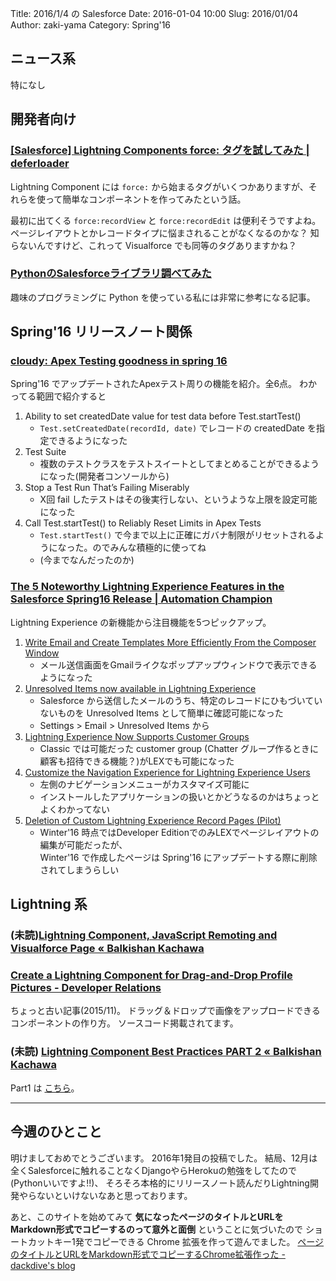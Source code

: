 Title: 2016/1/4 の Salesforce
Date: 2016-01-04 10:00
Slug: 2016/01/04
Author: zaki-yama
Category: Spring'16


## ニュース系

特になし

## 開発者向け

### [[Salesforce] Lightning Components force: タグを試してみた | deferloader](http://deferloader.blog.uhuru.co.jp/?p=6173)

Lightning Component には `force:` から始まるタグがいくつかありますが、それらを使って簡単なコンポーネントを作ってみたという話。

最初に出てくる `force:recordView` と `force:recordEdit` は便利そうですよね。
ページレイアウトとかレコードタイプに悩まされることがなくなるのかな？
知らないんですけど、これって Visualforce でも同等のタグありますかね？

### [PythonのSalesforceライブラリ調べてみた](http://freedom-man.com/blog/python-salesforce/)

趣味のプログラミングに Python を使っている私には非常に参考になる記事。

## Spring'16 リリースノート関係

### [cloudy: Apex Testing goodness in spring 16](http://cloudyworlds.blogspot.jp/2015/12/apex-testing-goodness-in-spring-16.html)

Spring'16 でアップデートされたApexテスト周りの機能を紹介。全6点。
わかってる範囲で紹介すると

1. Ability to set createdDate value for test data before Test.startTest()
    - `Test.setCreatedDate(recordId, date)` でレコードの createdDate を指定できるようになった
2. Test Suite
    - 複数のテストクラスをテストスイートとしてまとめることができるようになった(開発者コンソールから)
3. Stop a Test Run That’s Failing Miserably
    - X回 fail したテストはその後実行しない、というような上限を設定可能になった
4. Call Test.startTest() to Reliably Reset Limits in Apex Tests
    - `Test.startTest()` で今まで以上に正確にガバナ制限がリセットされるようになった。のでみんな積極的に使ってね
    - (今までなんだったのか)

### [The 5 Noteworthy Lightning Experience Features in the Salesforce Spring16 Release | Automation Champion](http://automationchampion.com/2015/12/24/the-5-noteworthy-lightning-experience-features-in-the-salesforce-spring16-release/)

Lightning Experience の新機能から注目機能を5つピックアップ。

1. [Write Email and Create Templates More Efficiently From the Composer Window](https://releasenotes.docs.salesforce.com/en-us/spring16/release-notes/rn_sales_productivity_email.htm)
    - メール送信画面をGmailライクなポップアップウィンドウで表示できるようになった
2. [Unresolved Items now available in  Lightning Experience](https://releasenotes.docs.salesforce.com/en-us/spring16/release-notes/rn_sales_other_changes_unresolved_items_sfx.htm)
    - Salesforce から送信したメールのうち、特定のレコードにひもづいていないものを Unresolved Items として簡単に確認可能になった
    - Settings > Email > Unresolved Items から
3. [Lightning Experience Now Supports Customer Groups](https://releasenotes.docs.salesforce.com/en-us/spring16/release-notes/rn_chatter_group_support_customers.htm)
    - Classic では可能だった customer group (Chatter グループ作るときに顧客も招待できる機能？)がLEXでも可能になった
4. [Customize the Navigation Experience for Lightning Experience Users](https://releasenotes.docs.salesforce.com/en-us/spring16/release-notes/rn_forcecom_general_lex_navigation_menus.htm)
    - 左側のナビゲーションメニューがカスタマイズ可能に
    - インストールしたアプリケーションの扱いとかどうなるのかはちょっとよくわかってない
5. [Deletion of Custom Lightning Experience Record Pages (Pilot)](https://releasenotes.docs.salesforce.com/en-us/spring16/release-notes/rn_forcecom_lab_removal_of_custom_record_pages.htm#rn_forcecom_lab_removal_of_custom_record_pages)
    - Winter'16 時点ではDeveloper EditionでのみLEXでページレイアウトの編集が可能だったが、  
      Winter'16 で作成したページは Spring'16 にアップデートする際に削除されてしまうらしい

## Lightning 系

### (未読)[Lightning Component, JavaScript Remoting and Visualforce Page « Balkishan Kachawa](https://balkishankachawa.wordpress.com/2015/10/31/lightning-component-javascript-remoting-and-visualforce-page/)

### [Create a Lightning Component for Drag-and-Drop Profile Pictures - Developer Relations](https://developer.salesforce.com/blogs/developer-relations/2015/11/create-lightning-component-drag-drop-profile-pictures.html?utm_source=twitter.com&utm_medium=social&utm_campaign=buffer&utm_content=buffer1eda6)

ちょっと古い記事(2015/11)。
ドラッグ＆ドロップで画像をアップロードできるコンポーネントの作り方。
ソースコード掲載されてます。

### (未読) [Lightning Component Best Practices PART 2 « Balkishan Kachawa](https://balkishankachawa.wordpress.com/2015/12/30/lightning-component-best-practices-part-2/)

Part1 は [こちら](https://balkishankachawa.wordpress.com/2015/11/30/lightning-component-best-practices/)。

---

## 今週のひとこと

明けましておめでとうございます。
2016年1発目の投稿でした。
結局、12月は全くSalesforceに触れることなくDjangoやらHerokuの勉強をしてたので(Pythonいいですよ!!)、
そろそろ本格的にリリースノート読んだりLightning開発やらないといけないなあと思っております。

あと、このサイトを始めてみて
**気になったページのタイトルとURLをMarkdown形式でコピーするのって意外と面倒** ということに気づいたので
ショートカットキー1発でコピーできる Chrome 拡張を作って遊んでました。
[ページのタイトルとURLをMarkdown形式でコピーするChrome拡張作った - dackdive's blog](http://dackdive.hateblo.jp/entry/2015/12/27/000000)
